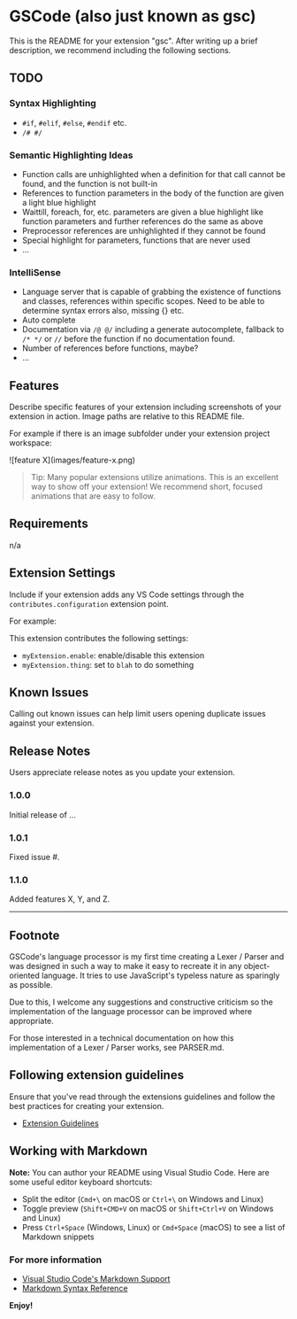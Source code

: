 # GSCode (also just known as gsc)

This is the README for your extension "gsc". After writing up a brief description, we recommend including the following sections.

## TODO
### Syntax Highlighting
* `#if`, `#elif`, `#else`, `#endif` etc.
* `/# #/`

### Semantic Highlighting Ideas
* Function calls are unhighlighted when a definition for that call cannot be found, and the function is not built-in
* References to function parameters in the body of the function are given a light blue highlight
* Waittill, foreach, for, etc. parameters are given a blue highlight like function parameters and further references do the same as above
* Preprocessor references are unhighlighted if they cannot be found
* Special highlight for parameters, functions that are never used
* ...

### IntelliSense
* Language server that is capable of grabbing the existence of functions and classes, references within specific scopes. Need to be able to determine syntax errors also, missing {} etc.
* Auto complete
* Documentation via `/@ @/` including a generate autocomplete, fallback to `/* */` or `//` before the function if no documentation found.
* Number of references before functions, maybe?
* ...

## Features

Describe specific features of your extension including screenshots of your extension in action. Image paths are relative to this README file.

For example if there is an image subfolder under your extension project workspace:

\!\[feature X\]\(images/feature-x.png\)

> Tip: Many popular extensions utilize animations. This is an excellent way to show off your extension! We recommend short, focused animations that are easy to follow.

## Requirements

n/a

## Extension Settings

Include if your extension adds any VS Code settings through the `contributes.configuration` extension point.

For example:

This extension contributes the following settings:

* `myExtension.enable`: enable/disable this extension
* `myExtension.thing`: set to `blah` to do something

## Known Issues

Calling out known issues can help limit users opening duplicate issues against your extension.

## Release Notes

Users appreciate release notes as you update your extension.

### 1.0.0

Initial release of ...

### 1.0.1

Fixed issue #.

### 1.1.0

Added features X, Y, and Z.

-----------------------------------------------------------------------------------------------------------
## Footnote

GSCode's language processor is my first time creating a Lexer / Parser and was designed in such a way to make it easy to recreate it in any object-oriented language. It tries to use JavaScript's typeless nature as sparingly as possible.

Due to this, I welcome any suggestions and constructive criticism so the implementation of the language processor can be improved where appropriate.

For those interested in a technical documentation on how this implementation of a Lexer / Parser works, see PARSER.md.

## Following extension guidelines

Ensure that you've read through the extensions guidelines and follow the best practices for creating your extension.

* [Extension Guidelines](https://code.visualstudio.com/api/references/extension-guidelines)

## Working with Markdown

**Note:** You can author your README using Visual Studio Code.  Here are some useful editor keyboard shortcuts:

* Split the editor (`Cmd+\` on macOS or `Ctrl+\` on Windows and Linux)
* Toggle preview (`Shift+CMD+V` on macOS or `Shift+Ctrl+V` on Windows and Linux)
* Press `Ctrl+Space` (Windows, Linux) or `Cmd+Space` (macOS) to see a list of Markdown snippets

### For more information

* [Visual Studio Code's Markdown Support](http://code.visualstudio.com/docs/languages/markdown)
* [Markdown Syntax Reference](https://help.github.com/articles/markdown-basics/)

**Enjoy!**
